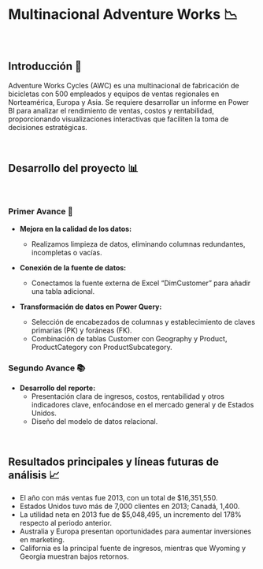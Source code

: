 # Multinacional Adventure Works 📉

<br>

## Introducción 🌟

Adventure Works Cycles (AWC) es una multinacional de fabricación de bicicletas con 500 empleados y equipos de ventas regionales en Norteamérica, Europa y Asia. Se requiere desarrollar un informe en Power BI para analizar el rendimiento de ventas, costos y rentabilidad, proporcionando visualizaciones interactivas que faciliten la toma de decisiones estratégicas.

<br>

## Desarrollo del proyecto 📊

<br>

### Primer Avance 🚀

- **Mejora en la calidad de los datos:**
  - Realizamos limpieza de datos, eliminando columnas redundantes, incompletas o vacías.
  
- **Conexión de la fuente de datos:**
  - Conectamos la fuente externa de Excel “DimCustomer” para añadir una tabla adicional.

- **Transformación de datos en Power Query:**
  - Selección de encabezados de columnas y establecimiento de claves primarias (PK) y foráneas (FK).
  - Combinación de tablas Customer con Geography y Product, ProductCategory con ProductSubcategory.

### Segundo Avance 📚

- **Desarrollo del reporte:**
  - Presentación clara de ingresos, costos, rentabilidad y otros indicadores clave, enfocándose en el mercado general y de Estados Unidos.
  - Diseño del modelo de datos relacional.

<br>

## Resultados principales y líneas futuras de análisis 📈

- El año con más ventas fue 2013, con un total de $16,351,550.
- Estados Unidos tuvo más de 7,000 clientes en 2013; Canadá, 1,400.
- La utilidad neta en 2013 fue de $5,048,495, un incremento del 178% respecto al periodo anterior.
- Australia y Europa presentan oportunidades para aumentar inversiones en marketing.
- California es la principal fuente de ingresos, mientras que Wyoming y Georgia muestran bajos retornos.


